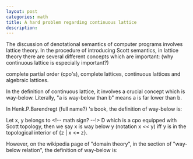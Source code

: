 ```yaml
---
layout: post
categories: math
title: A hard problem regarding continuous lattice
description:
---
```

 
The discussion of denotational semantics of computer programs involves lattice theory.
In the procedure of introducing Scott semantics, in lattice theory there are several different 
concepts which are important: (why continuous lattice is especially important?)

complete partial order (cpo's), complete lattices, continuous lattices
and algebraic lattices.

In the definition of continuous lattice, it involves a crucial concept which is way-below.
Literally, "a is way-below than b" means a is far lower than b. 

In Henk.P.Barendregt (full name?) 's book, the definition of way-below is:

Let x, y belongs to <!-- math sign? --!> D which is a cpo equipped with Scott topology, then we say
x is way below y (notation x << y) iff y is in the topological interior of {z | x <= z}.

However, on the wikipedia page of "domain theory", in the section of "way-below relation",
the definition of way-below is:

